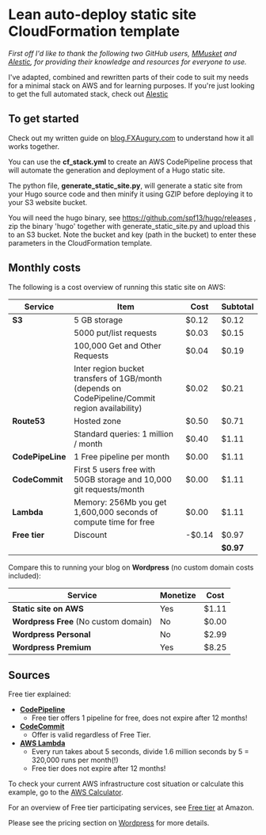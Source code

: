 # Lean auto-deploy static site CloudFormation template

_First off I'd like to thank the following two GitHub users, [MMusket](https://github.com/mmusket/) and [Alestic](https://github.com/alestic/), for providing their knowledge and resources for everyone to use._

I've adapted, combined and rewritten parts of their code to suit my needs for a minimal stack on AWS and for learning purposes. If you're just looking to get the full automated stack, check out [Alestic](https://github.com/alestic/)

## To get started

Check out my written guide on [blog.FXAugury.com](http://blog.fxaugury.com/post/automated-static-site-with-aws-codepipeline-and-cloudformation/) to understand how it all works together.

You can use the **cf_stack.yml** to create an AWS CodePipeline process that will automate the generation and deployment of a Hugo static site.

The python file, **generate_static_site.py**, will generate a static site from your Hugo source code and then minify it using GZIP before deploying it to your S3 website bucket.

You will need the hugo binary, see <https://github.com/spf13/hugo/releases> , zip the binary 'hugo' together with generate_static_site.py and upload this to an S3 bucket. Note the bucket and key (path in the bucket) to enter these parameters in the CloudFormation template.

## Monthly costs

The following is a cost overview of running this static site on AWS:

|   Service|  Item|   Cost|   Subtotal|
|---|---|---|---|
|   **S3**|   5 GB storage|    $0.12|   $0.12|
|   |   5000 put/list requests|    $0.03|   $0.15|
|   |   100,000 Get and Other Requests |    $0.04|   $0.19|
|   |   Inter region bucket transfers of 1GB/month (depends on CodePipeline/Commit region availability) |    $0.02|   $0.21|
|   **Route53**|  Hosted zone |   $0.50|   $0.71|
|   |  Standard queries: 1 million / month |   $0.40|   $1.11|
|   **CodePipeLine**|  1 Free pipeline per month |   $0.00|   $1.11|
|   **CodeCommit**|   First 5 users free with 50GB storage and 10,000 git requests/month|   $0.00|   $1.11|
|   **Lambda**|   Memory: 256Mb you get 1,600,000 seconds of compute time for free|  $0.00|    $1.11|
|   **Free tier**|  Discount|   -$0.14|   $0.97|
|   |   |   |   **$0.97**|

Compare this to running your blog on **Wordpress** (no custom domain costs included):

|   Service|  Monetize|   Cost|
|---|---|---|
| **Static site on AWS**| Yes| $1.11|
| **Wordpress Free** (No custom domain)| No| $0.00|
| **Wordpress Personal**| No| $2.99|
| **Wordpress Premium**| Yes| $8.25|

## Sources

Free tier explained:
- **[CodePipeline](https://aws.amazon.com/codepipeline/pricing/)**
    - Free tier offers 1 pipeline for free, does not expire after 12 months!
- **[CodeCommit](https://aws.amazon.com/codecommit/pricing/)**
    - Offer is valid regardless of Free Tier.
- **[AWS Lambda](https://aws.amazon.com/lambda/pricing/)**
    - Every run takes about 5 seconds, divide 1.6 million seconds by 5 = 320,000 runs per month(!)
    - Free tier does not expire after 12 months!

To check your current AWS infrastructure cost situation or calculate this example, go to the [AWS Calculator](https://calculator.s3.amazonaws.com/).

For an overview of Free tier participating services, see [Free tier](https://aws.amazon.com/free/) at Amazon.

Please see the pricing section on [Wordpress](https://wordpress.com/pricing/) for more details.